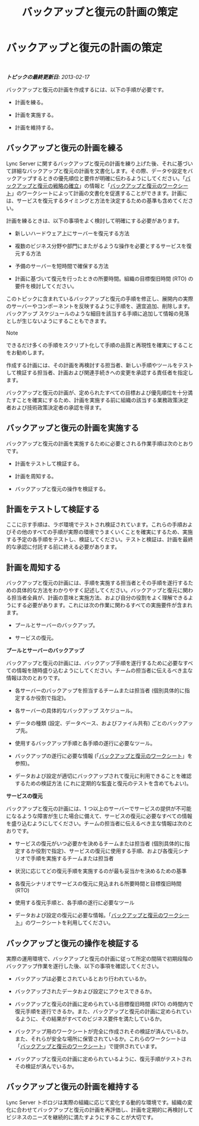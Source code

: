 ﻿---
title: バックアップと復元の計画の策定
TOCTitle: バックアップと復元の計画の策定
ms:assetid: 9f562ef1-3804-41e2-b3e4-d45b2e8c63c9
ms:mtpsurl: https://technet.microsoft.com/ja-jp/library/Hh202183(v=OCS.15)
ms:contentKeyID: 52056657
ms.date: 05/19/2016
mtps_version: v=OCS.15
ms.translationtype: HT
---

# バックアップと復元の計画の策定

 

_**トピックの最終更新日:** 2013-02-17_

バックアップと復元の計画を作成するには、以下の手順が必要です。

  - 計画を練る。

  - 計画を実施する。

  - 計画を維持する。

## バックアップと復元の計画を練る

Lync Server に関するバックアップと復元の計画を練り上げた後、それに基づいて詳細なバックアップと復元の計画を文書化します。その際、データや設定をバックアップするときの優先順位と要件が明確に伝わるようにしてください。「[バックアップと復元の戦略の確立](lync-server-2013-establishing-a-backup-and-restoration-strategy.md)」の情報と「[バックアップと復元のワークシート](lync-server-2013-backup-and-restoration-worksheets.md)」のワークシートによって計画の文書化を促進することができます。計画には、サービスを復元するタイミングと方法を決定するための基準も含めてください。

計画を練るときは、以下の事項をよく検討して明確にする必要があります。

  - 新しいハードウェア上にサーバーを復元する方法

  - 複数のビジネス分野や部門にまたがるような操作を必要とするサービスを復元する方法

  - 予備のサーバーを短時間で確保する方法

  - 計画に基づいて復元を行ったときの所要時間。組織の目標復旧時間 (RTO) の要件を検討してください。

このトピックに含まれているバックアップと復元の手順を修正し、展開内の実際のサーバーやコンポーネントを反映するように手順を、適宜追加、削除します。バックアップ スケジュールのような細目を該当する手順に追加して情報の見落としが生じないようにすることもできます。

> [!NOTE]
> できるだけ多くの手順をスクリプト化して手順の品質と再現性を確実にすることをお勧めします。


作成する計画には、その計画を再検討する担当者、新しい手順やツールをテストして検証する担当者、計画および関連手続きへの変更を承認する責任者を指定します。

バックアップと復元の計画が、定められたすべての目標および優先順位を十分満たすことを確実にするため、計画を実施する前に組織の該当する業務政策決定者および技術政策決定者の承認を得ます。

## バックアップと復元の計画を実施する

バックアップと復元の計画を実施するために必要とされる作業手順は次のとおりです。

  - 計画をテストして検証する。

  - 計画を周知する。

  - バックアップと復元の操作を検証する。

## 計画をテストして検証する

ここに示す手順は、ラボ環境でテストされ検証されています。これらの手順およびその他のすべての手順が実際の環境でうまくいくことを確実にするため、実施する予定の各手順をテストし、検証してください。テストと検証は、計画を最終的な承認に付託する前に終える必要があります。

## 計画を周知する

バックアップと復元の計画には、手順を実施する担当者とその手順を遂行するための具体的な方法をわかりやすく記述してください。バックアップと復元に関わる担当者全員が、計画の意味と実施方法、および自分の役割をよく理解できるようにする必要があります。これには次の作業に関わるすべての実施要件が含まれます。

  - プールとサーバーのバックアップ。

  - サービスの復元。

**プールとサーバーのバックアップ**

バックアップと復元の計画には、バックアップ手順を遂行するために必要なすべての情報を随時盛り込むようにしてください。チームの担当者に伝えるべき主な情報は次のとおりです。

  - 各サーバーのバックアップを担当するチームまたは担当者 (個別具体的に指定するか役割で指定)。

  - 各サーバーの具体的なバックアップ スケジュール。

  - データの種類 (設定、データベース、およびファイル共有) ごとのバックアップ先。

  - 使用するバックアップ手順と各手順の遂行に必要なツール。

  - バックアップの遂行に必要な情報 (「[バックアップと復元のワークシート](lync-server-2013-backup-and-restoration-worksheets.md)」を参照)。

  - データおよび設定が適切にバックアップされて復元に利用できることを確認するための検証方法 (これに定期的な監査と復元のテストを含めてもよい)。

**サービスの復元**

バックアップと復元の計画には、1 つ以上のサーバーでサービスの提供が不可能になるような障害が生じた場合に備えて、サービスの復元に必要なすべての情報を盛り込むようにしてください。チームの担当者に伝えるべき主な情報は次のとおりです。

  - サービスの復元がいつ必要かを決めるチームまたは担当者 (個別具体的に指定するか役割で指定)、サービスの復元に使用する手順、および各復元シナリオで手順を実施するチームまたは担当者

  - 状況に応じてどの復元手順を実施するのが最も妥当かを決めるための基準

  - 各復元シナリオでサービスの復元に見込まれる所要時間と目標復旧時間 (RTO)

  - 使用する復元手順と、各手順の遂行に必要なツール

  - データおよび設定の復元に必要な情報。「[バックアップと復元のワークシート](lync-server-2013-backup-and-restoration-worksheets.md)」のワークシートを利用してください。

## バックアップと復元の操作を検証する

実際の運用環境で、バックアップと復元の計画に従って所定の間隔で初期段階のバックアップ作業を遂行した後、以下の事項を確認してください。

  - バックアップは必要とされているとおり行われているか。

  - バックアップされたデータおよび設定にアクセスできるか。

  - バックアップと復元の計画に定められている目標復旧時間 (RTO) の時間内で復元手順を遂行できるか。また、バックアップと復元の計画に定められているように、その結果がすべてのビジネス要件を満たしているか。

  - バックアップ用のワークシートが完全に作成されその検証が済んでいるか。また、それらが安全な場所に保管されているか。これらのワークシートは「[バックアップと復元のワークシート](lync-server-2013-backup-and-restoration-worksheets.md)」で提供されています。

  - バックアップと復元の計画に定められているように、復元手順がテストされその検証が済んでいるか。

## バックアップと復元の計画を維持する

Lync Server トポロジは実際の組織に応じて変化する動的な環境です。組織の変化に合わせてバックアップと復元の計画を再評価し、計画を定期的に再検討してビジネスのニーズを継続的に満たすようにすることが大切です。

